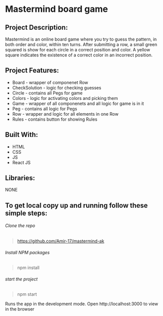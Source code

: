 # Mastermind board game

## Project Description:
  Mastermind is an online board game where you try to guess the pattern, in both order and color, within ten turns. After submitting a row, a small green squared is show for each circle in a correct position and color. A yellow square indicates the existence of a correct color in an incorrect position.

## Project Features:
 - Board - wrapper of componenet Row
 - CheckSolution - logic for checking guesses
 - Circle - contains all Pegs for game
 - Colors - logic for activating colors and picking them
 - Game - wrapper of all componenets and all logic for game is in it
 - Peg - contains all logic for Pegs
 - Row - wrapper and logic for all elements in one Row
 - Rules - contains button for showing Rules

## Built With:
 - HTML
 - CSS
 - JS
 - React JS

## Libraries:
NONE

## To get local copy up and running follow these simple steps:

###### Clone the repo

> https://github.com/Amir-17/mastermind-ak

###### Install NPM packages

> npm install

###### start the project

> npm start

Runs the app in the development mode.
Open http://localhost:3000 to view in the browser
